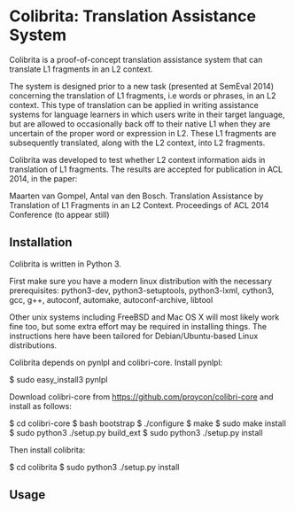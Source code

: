 Colibrita: Translation Assistance System
============================================

Colibrita is a proof-of-concept translation assistance system that can
translate L1 fragments in an L2 context. 

The system is designed prior to a new task (presented at SemEval 2014) concerning the translation of L1
fragments, i.e words or phrases, in an L2 context. This type of translation can
be applied in writing assistance systems for language learners in which users
write in their target language, but are allowed to occasionally back off to
their native L1 when they are uncertain of the proper word or expression in L2.
These L1 fragments are subsequently translated, along with the L2 context, into
L2 fragments.

Colibrita was developed to test whether L2 context information aids in translation of L1 fragments. The results are accepted for publication in ACL 2014, in the paper:

 Maarten van Gompel, Antal van den Bosch. Translation Assistance by Translation of L1 Fragments in an L2 Context. Proceedings of ACL 2014 Conference (to appear still)


Installation
---------------

Colibrita is written in Python 3.

First make sure you have a modern linux distribution with the necessary prerequisites: python3-dev, python3-setuptools, python3-lxml, cython3, gcc, g++,  autoconf,  automake, autoconf-archive, libtool 

Other unix systems including FreeBSD and Mac OS X will most likely work fine too, but some extra effort may be
required in installing things. The instructions here have been tailored for
Debian/Ubuntu-based Linux distributions.

Colibrita depends on pynlpl and colibri-core. Install pynlpl:

$ sudo easy_install3 pynlpl

Download colibri-core from https://github.com/proycon/colibri-core and install as follows:

$ cd colibri-core
$ bash bootstrap
$ ./configure 
$ make
$ sudo make install
$ sudo python3 ./setup.py build_ext 
$ sudo python3 ./setup.py install

Then install colibrita:

$ cd colibrita
$ sudo python3 ./setup.py install

Usage
-------------








